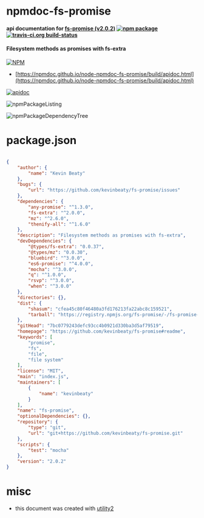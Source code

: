 # npmdoc-fs-promise

#### api documentation for  [fs-promise (v2.0.2)](https://github.com/kevinbeaty/fs-promise#readme)  [![npm package](https://img.shields.io/npm/v/npmdoc-fs-promise.svg?style=flat-square)](https://www.npmjs.org/package/npmdoc-fs-promise) [![travis-ci.org build-status](https://api.travis-ci.org/npmdoc/node-npmdoc-fs-promise.svg)](https://travis-ci.org/npmdoc/node-npmdoc-fs-promise)

#### Filesystem methods as promises with fs-extra

[![NPM](https://nodei.co/npm/fs-promise.png?downloads=true&downloadRank=true&stars=true)](https://www.npmjs.com/package/fs-promise)

- [https://npmdoc.github.io/node-npmdoc-fs-promise/build/apidoc.html](https://npmdoc.github.io/node-npmdoc-fs-promise/build/apidoc.html)

[![apidoc](https://npmdoc.github.io/node-npmdoc-fs-promise/build/screenCapture.buildCi.browser.%252Ftmp%252Fbuild%252Fapidoc.html.png)](https://npmdoc.github.io/node-npmdoc-fs-promise/build/apidoc.html)

![npmPackageListing](https://npmdoc.github.io/node-npmdoc-fs-promise/build/screenCapture.npmPackageListing.svg)

![npmPackageDependencyTree](https://npmdoc.github.io/node-npmdoc-fs-promise/build/screenCapture.npmPackageDependencyTree.svg)



# package.json

```json

{
    "author": {
        "name": "Kevin Beaty"
    },
    "bugs": {
        "url": "https://github.com/kevinbeaty/fs-promise/issues"
    },
    "dependencies": {
        "any-promise": "^1.3.0",
        "fs-extra": "^2.0.0",
        "mz": "^2.6.0",
        "thenify-all": "^1.6.0"
    },
    "description": "Filesystem methods as promises with fs-extra",
    "devDependencies": {
        "@types/fs-extra": "0.0.37",
        "@types/mz": "0.0.30",
        "bluebird": "^3.0.0",
        "es6-promise": "^4.0.0",
        "mocha": "^3.0.0",
        "q": "^1.0.0",
        "rsvp": "^3.0.0",
        "when": "^3.0.0"
    },
    "directories": {},
    "dist": {
        "shasum": "cfea45c80f46480a3fd176213fa22abc8c159521",
        "tarball": "https://registry.npmjs.org/fs-promise/-/fs-promise-2.0.2.tgz"
    },
    "gitHead": "7bc0779243defc93cc4b0921d330ba3d5af79519",
    "homepage": "https://github.com/kevinbeaty/fs-promise#readme",
    "keywords": [
        "promise",
        "fs",
        "file",
        "file system"
    ],
    "license": "MIT",
    "main": "index.js",
    "maintainers": [
        {
            "name": "kevinbeaty"
        }
    ],
    "name": "fs-promise",
    "optionalDependencies": {},
    "repository": {
        "type": "git",
        "url": "git+https://github.com/kevinbeaty/fs-promise.git"
    },
    "scripts": {
        "test": "mocha"
    },
    "version": "2.0.2"
}
```



# misc
- this document was created with [utility2](https://github.com/kaizhu256/node-utility2)
